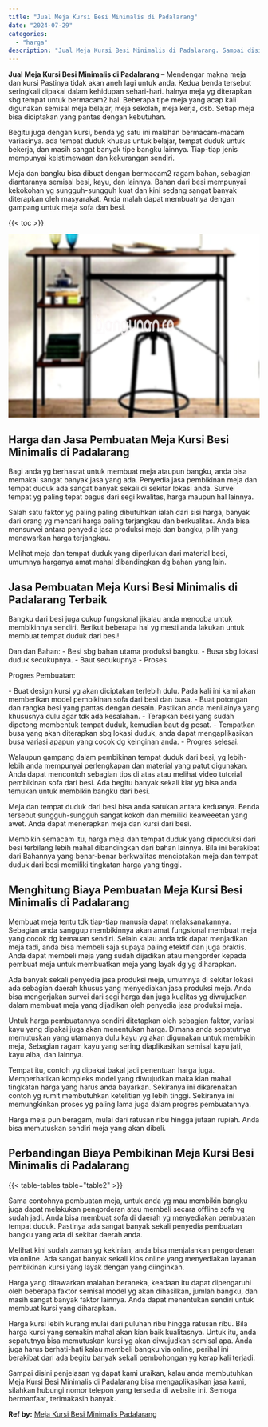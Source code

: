 ```yaml
---
title: "Jual Meja Kursi Besi Minimalis di Padalarang"
date: "2024-07-29"
categories: 
  - "harga"
description: "Jual Meja Kursi Besi Minimalis di Padalarang. Sampai disini penjelasan yg dapat kami uraikan, kalau anda membutuhkan Meja Kursi Besi Minimalis di Padalarang..."
---
```


**Jual Meja Kursi Besi Minimalis di Padalarang** – Mendengar makna meja dan kursi Pastinya tidak akan aneh lagi untuk anda. Kedua benda tersebut seringkali dipakai dalam kehidupan sehari-hari. halnya meja yg diterapkan sbg tempat untuk bermacam2 hal. Beberapa tipe meja yang acap kali digunakan semisal meja belajar, meja sekolah, meja kerja, dsb. Setiap meja bisa diciptakan yang pantas dengan kebutuhan.

Begitu juga dengan kursi, benda yg satu ini malahan bermacam-macam variasinya. ada tempat duduk khusus untuk belajar, tempat duduk untuk bekerja, dan masih sangat banyak tipe bangku lainnya. Tiap-tiap jenis mempunyai keistimewaan dan kekurangan sendiri.

Meja dan bangku bisa dibuat dengan bermacam2 ragam bahan, sebagian diantaranya semisal besi, kayu, dan lainnya. Bahan dari besi mempunyai kekokohan yg sungguh-sungguh kuat dan kini sedang sangat banyak diterapkan oleh masyarakat. Anda malah dapat membuatnya dengan gampang untuk meja sofa dan besi.

{{< toc >}}

![Jual Meja Kursi Besi Minimalis di Padalarang](/images/jual-meja-besi-murah24.png)

## Harga dan Jasa Pembuatan Meja Kursi Besi Minimalis di Padalarang

Bagi anda yg berhasrat untuk membuat meja ataupun bangku, anda bisa memakai sangat banyak jasa yang ada. Penyedia jasa pembikinan meja dan tempat duduk ada sangat banyak sekali di sekitar lokasi anda. Survei tempat yg paling tepat bagus dari segi kwalitas, harga maupun hal lainnya.

Salah satu faktor yg paling paling dibutuhkan ialah dari sisi harga, banyak dari orang yg mencari harga paling terjangkau dan berkualitas. Anda bisa mensurvei antara penyedia jasa produksi meja dan bangku, pilih yang menawarkan harga terjangkau.

Melihat meja dan tempat duduk yang diperlukan dari material besi, umumnya harganya amat mahal dibandingkan dg bahan yang lain.

## Jasa Pembuatan Meja Kursi Besi Minimalis di Padalarang Terbaik

Bangku dari besi juga cukup fungsional jikalau anda mencoba untuk membikinnya sendiri. Berikut beberapa hal yg mesti anda lakukan untuk membuat tempat duduk dari besi!

Dan dan Bahan: - Besi sbg bahan utama produksi bangku. - Busa sbg lokasi duduk secukupnya. - Baut secukupnya - Proses

Progres Pembuatan:

\- Buat design kursi yg akan diciptakan terlebih dulu. Pada kali ini kami akan memberikan model pembikinan sofa dari besi dan busa. - Buat potongan dan rangka besi yang pantas dengan desain. Pastikan anda menilainya yang khususnya dulu agar tdk ada kesalahan. - Terapkan besi yang sudah dipotong membentuk tempat duduk, kemudian baut dg pesat. - Tempatkan busa yang akan diterapkan sbg lokasi duduk, anda dapat mengaplikasikan busa variasi apapun yang cocok dg keinginan anda. - Progres selesai.

Walaupun gampang dalam pembikinan tempat duduk dari besi, yg lebih-lebih anda mempunyai perlengkapan dan material yang patut digunakan. Anda dapat mencontoh sebagian tips di atas atau melihat video tutorial pembikinan sofa dari besi. Ada begitu banyak sekali kiat yg bisa anda temukan untuk membikin bangku dari besi.

Meja dan tempat duduk dari besi bisa anda satukan antara keduanya. Benda tersebut sungguh-sungguh sangat kokoh dan memiliki keaweeetan yang awet. Anda dapat menerapkan meja dan kursi dari besi.

Membikin semacam itu, harga meja dan tempat duduk yang diproduksi dari besi terbilang lebih mahal dibandingkan dari bahan lainnya. Bila ini berakibat dari Bahannya yang benar-benar berkwalitas menciptakan meja dan tempat duduk dari besi memiliki tingkatan harga yang tinggi.

## Menghitung Biaya Pembuatan Meja Kursi Besi Minimalis di Padalarang

Membuat meja tentu tdk tiap-tiap manusia dapat melaksanakannya. Sebagian anda sanggup membikinnya akan amat fungsional membuat meja yang cocok dg kemauan sendiri. Selain kalau anda tdk dapat menjadikan meja tadi, anda bisa membeli saja supaya paling efektif dan juga praktis. Anda dapat membeli meja yang sudah dijadikan atau mengorder kepada pembuat meja untuk membuatkan meja yang layak dg yg diharapkan.

Ada banyak sekali penyedia jasa produksi meja, umumnya di sekitar lokasi ada sebagian daerah khusus yang menyediakan jasa produksi meja. Anda bisa mengerjakan survei dari segi harga dan juga kualitas yg diwujudkan dalam membuat meja yang dijadikan oleh penyedia jasa produksi meja.

Untuk harga pembuatannya sendiri ditetapkan oleh sebagian faktor, variasi kayu yang dipakai juga akan menentukan harga. Dimana anda sepatutnya memutuskan yang utamanya dulu kayu yg akan digunakan untuk membikin meja, Sebagian ragam kayu yang sering diaplikasikan semisal kayu jati, kayu alba, dan lainnya.

Tempat itu, contoh yg dipakai bakal jadi penentuan harga juga. Memperhatikan kompleks model yang diwujudkan maka kian mahal tingkatan harga yang harus anda bayarkan. Sekiranya ini dikarenakan contoh yg rumit membutuhkan ketelitian yg lebih tinggi. Sekiranya ini memungkinkan proses yg paling lama juga dalam progres pembuatannya.

Harga meja pun beragam, mulai dari ratusan ribu hingga jutaan rupiah. Anda bisa memutuskan sendiri meja yang akan dibeli.

## Perbandingan Biaya Pembikinan Meja Kursi Besi Minimalis di Padalarang

{{< table-tables table="table2" >}}

Sama contohnya pembuatan meja, untuk anda yg mau membikin bangku juga dapat melakukan pengorderan atau membeli secara offline sofa yg sudah jadi. Anda bisa membuat sofa di daerah yg menyediakan pembuatan tempat duduk. Pastinya ada sangat banyak sekali penyedia pembuatan bangku yang ada di sekitar daerah anda.

Melihat kini sudah zaman yg kekinian, anda bisa menjalankan pengorderan via online. Ada sangat banyak sekali kios online yang menyediakan layanan pembikinan kursi yang layak dengan yang diinginkan.

Harga yang ditawarkan malahan beraneka, keadaan itu dapat dipengaruhi oleh beberapa faktor semisal model yg akan dihasilkan, jumlah bangku, dan masih sangat banyak faktor lainnya. Anda dapat menentukan sendiri untuk membuat kursi yang diharapkan.

Harga kursi lebih kurang mulai dari puluhan ribu hingga ratusan ribu. Bila harga kursi yang semakin mahal akan kian baik kualitasnya. Untuk itu, anda sepatutnya bisa memutuskan kursi yg akan diwujudkan semisal apa. Anda juga harus berhati-hati kalau membeli bangku via online, perihal ini berakibat dari ada begitu banyak sekali pembohongan yg kerap kali terjadi.

Sampai disini penjelasan yg dapat kami uraikan, kalau anda membutuhkan Meja Kursi Besi Minimalis di Padalarang bisa mengaplikasikan jasa kami, silahkan hubungi nomor telepon yang tersedia di website ini. Semoga bermanfaat, terimakasih banyak.

**Ref by:** [Meja Kursi Besi Minimalis Padalarang](https://id.wikipedia.org/wiki/Meja)
